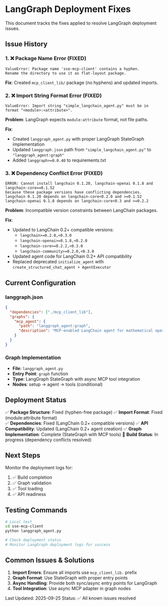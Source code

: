 # LangGraph Deployment Fixes

This document tracks the fixes applied to resolve LangGraph deployment issues.

## Issue History

### 1. ❌ Package Name Error (FIXED)
```
ValueError: Package name 'sse-mcp-client' contains a hyphen. 
Rename the directory to use it as flat-layout package.
```

**Fix**: Created `mcp_client_lib/` package (no hyphens) and updated imports.

### 2. ❌ Import String Format Error (FIXED)
```
ValueError: Import string "simple_langchain_agent.py" must be in format "<module>:<attribute>".
```

**Problem**: LangGraph expects `module:attribute` format, not file paths.

**Fix**: 
- Created `langgraph_agent.py` with proper LangGraph StateGraph implementation
- Updated `langgraph.json` path from `"simple_langchain_agent.py"` to `"langgraph_agent:graph"`
- Added `langgraph>=0.0.40` to requirements.txt

### 3. ❌ Dependency Conflict Error (FIXED)
```
ERROR: Cannot install langchain 0.1.20, langchain-openai 0.1.8 and langchain-core==0.1.52 
because these package versions have conflicting dependencies.
langchain 0.1.20 depends on langchain-core<0.2.0 and >=0.1.52
langchain-openai 0.1.8 depends on langchain-core<0.3 and >=0.2.2
```

**Problem**: Incompatible version constraints between LangChain packages.

**Fix**:
- Updated to LangChain 0.2+ compatible versions:
  - `langchain>=0.2.0,<0.3.0`
  - `langchain-openai>=0.1.8,<0.2.0` 
  - `langchain-core>=0.2.2,<0.3.0`
  - `langchain-community>=0.2.0,<0.3.0`
- Updated agent code for LangChain 0.2+ API compatibility
- Replaced deprecated `initialize_agent` with `create_structured_chat_agent + AgentExecutor`

## Current Configuration

### langgraph.json
```json
{
  "dependencies": ["./mcp_client_lib"],
  "graphs": {
    "mcp_agent": {
      "path": "langgraph_agent:graph",
      "description": "MCP-enabled LangChain agent for mathematical operations"
    }
  }
}
```

### Graph Implementation
- **File**: `langgraph_agent.py`
- **Entry Point**: `graph` function
- **Type**: LangGraph StateGraph with async MCP tool integration
- **Nodes**: setup → agent → tools (conditional)

## Deployment Status

✅ **Package Structure**: Fixed (hyphen-free package)
✅ **Import Format**: Fixed (module:attribute format)  
✅ **Dependencies**: Fixed (LangChain 0.2+ compatible versions)
✅ **API Compatibility**: Updated (LangChain 0.2+ agent creation)
✅ **Graph Implementation**: Complete (StateGraph with MCP tools)
🔄 **Build Status**: In progress (dependency conflicts resolved)

## Next Steps

Monitor the deployment logs for:
1. ✅ Build completion
2. ✅ Graph validation
3. ✅ Tool loading
4. ✅ API readiness

## Testing Commands

```bash
# Local test
cd sse-mcp-client
python langgraph_agent.py

# Check deployment status
# Monitor LangGraph deployment logs for success
```

## Common Issues & Solutions

1. **Import Errors**: Ensure all imports use `mcp_client_lib.` prefix
2. **Graph Format**: Use StateGraph with proper entry points
3. **Async Handling**: Provide both sync/async entry points for LangGraph
4. **Tool Integration**: Use async MCP adapter in graph nodes

Last Updated: 2025-09-25
Status: ✅ All known issues resolved

